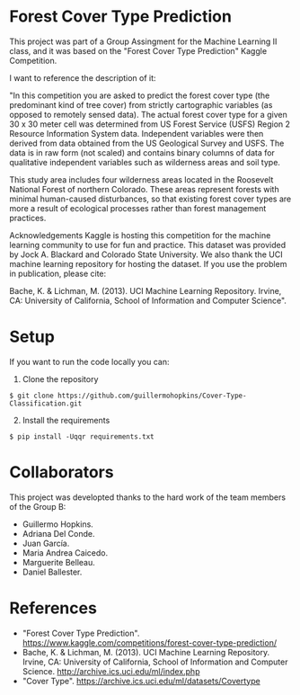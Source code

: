 # Forest Cover Type Prediction

This project was part of a Group Assingment for the Machine Learning II class, and it was based on the "Forest Cover Type Prediction" Kaggle Competition.

I want to reference the description of it:

"In this competition you are asked to predict the forest cover type (the predominant kind of tree cover) from strictly cartographic variables (as opposed to remotely sensed data). The actual forest cover type for a given 30 x 30 meter cell was determined from US Forest Service (USFS) Region 2 Resource Information System data. Independent variables were then derived from data obtained from the US Geological Survey and USFS. The data is in raw form (not scaled) and contains binary columns of data for qualitative independent variables such as wilderness areas and soil type.

This study area includes four wilderness areas located in the Roosevelt National Forest of northern Colorado. These areas represent forests with minimal human-caused disturbances, so that existing forest cover types are more a result of ecological processes rather than forest management practices.

Acknowledgements
Kaggle is hosting this competition for the machine learning community to use for fun and practice. This dataset was provided by Jock A. Blackard and Colorado State University. We also thank the UCI machine learning repository for hosting the dataset. If you use the problem in publication, please cite:

Bache, K. & Lichman, M. (2013). UCI Machine Learning Repository. Irvine, CA: University of California, School of Information and Computer Science".

# Setup

If you want to run the code locally you can:

1. Clone the repository
```
$ git clone https://github.com/guillermohopkins/Cover-Type-Classification.git
```
2. Install the requirements
```
$ pip install -Uqqr requirements.txt
```

# Collaborators

This project was developted thanks to the hard work of the team members of the Group B:
- Guillermo Hopkins.
- Adriana Del Conde.
- Juan García.
- Maria Andrea Caicedo.
- Marguerite Belleau.
- Daniel Ballester.

# References

- "Forest Cover Type Prediction". https://www.kaggle.com/competitions/forest-cover-type-prediction/
- Bache, K. & Lichman, M. (2013). UCI Machine Learning Repository. Irvine, CA: University of California, School of Information and Computer Science. http://archive.ics.uci.edu/ml/index.php
- "Cover Type". https://archive.ics.uci.edu/ml/datasets/Covertype
